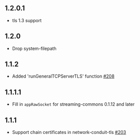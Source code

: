 ## 1.2.0.1

* tls 1.3 support

## 1.2.0

* Drop system-filepath

## 1.1.2

* Added 'runGeneralTCPServerTLS' function [#208](https://github.com/snoyberg/conduit/pull/208)

## 1.1.1.1

* Fill in `appRawSocket` for streaming-commons 0.1.12 and later

## 1.1.1

* Support chain certificates in network-conduit-tls [#203](https://github.com/snoyberg/conduit/pull/203)
